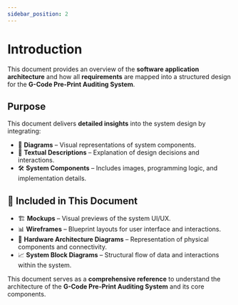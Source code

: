 ```yaml
---
sidebar_position: 2
---
```


# Introduction

This document provides an overview of the **software application architecture** and how all **requirements** are mapped into a structured design for the **G-Code Pre-Print Auditing System**.

## **Purpose**
This document delivers **detailed insights** into the system design by integrating:
- 🎨 **Diagrams** – Visual representations of system components.
- 📝 **Textual Descriptions** – Explanation of design decisions and interactions.
- 🛠 **System Components** – Includes images, programming logic, and implementation details.

## 📂 **Included in This Document**
- 🏗 **Mockups** – Visual previews of the system UI/UX.
- 📊 **Wireframes** – Blueprint layouts for user interface and interactions.
- 🔧 **Hardware Architecture Diagrams** – Representation of physical components and connectivity.
- 📈 **System Block Diagrams** – Structural flow of data and interactions within the system.

This document serves as a **comprehensive reference** to understand the architecture of the **G-Code Pre-Print Auditing System** and its core components.
